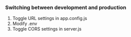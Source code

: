 ### Switching between development and production
1. Toggle URL settings in app.config.js
2. Modify .env
3. Toggle CORS settings in server.js
